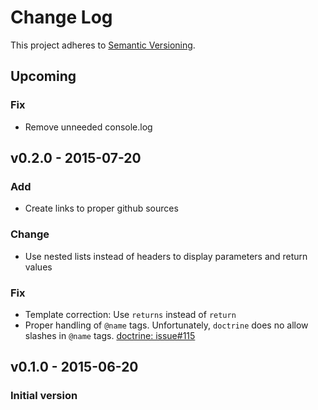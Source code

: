 # Change Log

This project adheres to [Semantic Versioning](http://semver.org/).

## Upcoming

### Fix

- Remove unneeded console.log

## v0.2.0 - 2015-07-20

### Add

- Create links to proper github sources

### Change

- Use nested lists instead of headers to display parameters and return values

### Fix

- Template correction: Use `returns` instead of `return`
- Proper handling of `@name` tags. 
  Unfortunately, `doctrine` does no allow slashes in `@name` tags. [doctrine: issue#115](https://github.com/Constellation/doctrine/issues/114)
  

## v0.1.0 - 2015-06-20
### Initial version